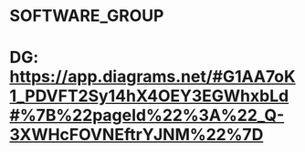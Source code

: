 # SOFTWARE_GROUP
# DG: https://app.diagrams.net/#G1AA7oK1_PDVFT2Sy14hX4OEY3EGWhxbLd#%7B%22pageId%22%3A%22_Q-3XWHcFOVNEftrYJNM%22%7D